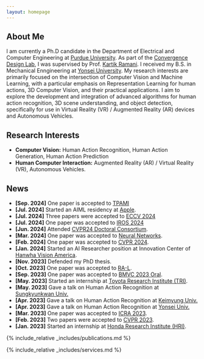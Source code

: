 ```yaml
---
layout: homepage
---
```


## About Me

I am currently a Ph.D candidate in the Department of Electrical and Computer Engineering at [Purdue University](http://purdue.edu). As part of the [Convergence Design Lab](https://engineering.purdue.edu/cdesign/wp/), I was supervised by Prof. [Kartik Ramani](https://engineering.purdue.edu/~ramani/wordpress/). I received my B.S. in Mechanical Enngineering at [Yonsei University](https://www.yonsei.ac.kr/en_sc/). My research interests are primarily focused on the intersection of Computer Vision and Machine Learning, with a particular emphasis on Representation Learning for human actions, 3D Computer Vision, and their practical applications. I aim to explore the development and integration of advanced algorithms for human action recognition, 3D scene understanding, and object detection, specifically for use in Virtual Reality (VR) / Augmented Reality (AR) devices and Autonomous Vehicles.

## Research Interests

- **Computer Vision:** Human Action Recognition, Human Action Generation, Human Action Prediction
- **Human Computer Interaction:** Augmented Reality (AR) / Virtual Reality (VR), Autonomous Vehicles.

## News

- **[Sep. 2024]** One paper is accepted to [TPAMI](https://ieeexplore.ieee.org/xpl/RecentIssue.jsp?punumber=34)
- **[Jul. 2024]** Started an AIML residency at [Apple](https://machinelearning.apple.com).
- **[Jul. 2024]** Three papers were accepted to [ECCV 2024](https://eccv.ecva.net)
- **[Jul. 2024]** One paper was accepted to [IROS 2024](https://iros2024-abudhabi.org)
- **[Jun. 2024]** Attended [CVPR24 Doctoral Consortium](https://cvpr.thecvf.com/Conferences/2024/CallForDoctoralConsortium).
- **[Mar. 2024]** One paper was accepted to [Neural Networks](https://www.sciencedirect.com/journal/neural-networks).
- **[Feb. 2024]** One paper was accepted to [CVPR 2024](https://cvpr.thecvf.com).
- **[Jan. 2024]** Started an AI Researcher position at Innovation Center of [Hanwha Vision America](https://hanwhavisionamerica.com).
- **[Nov. 2023]** Defended my PhD thesis.
- **[Oct. 2023]** One paper was accepted to [RA-L](https://www.ieee-ras.org/publications/ra-l).
- **[Sep. 2023]** One paper was accepted to [BMVC 2023 Oral](https://bmvc2023.org).
- **[May. 2023]** Started an internship at [Toyota Research Institute (TRI)](https://www.tri.global).
- **[May. 2023]** Gave a talk on Human Action Recognition at [Sungkyunkwan Univ.](https://www.skku.ac.kr)
- **[Apr. 2023]** Gave a talk on Human Action Recognition at [Keimyung Univ.](https://www.kmu.ac.kr)
- **[Apr. 2023]** Gave a talk on Human Action Recognition at [Yonsei Univ.](https://www.yonsei.ac.kr)
- **[Mar. 2023]** One paper was accepted to [ICRA 2023](https://www.icra2023.org).
- **[Feb. 2023]** Two papers were accepted to [CVPR 2023](https://cvpr2023.thecvf.com).
- **[Jan. 2023]** Started an internship at [Honda Research Institute (HRI)](https://usa.honda-ri.com).

{% include_relative _includes/publications.md %}

{% include_relative _includes/services.md %}

<!-- {% include_relative _includes/contacts.md %} -->
